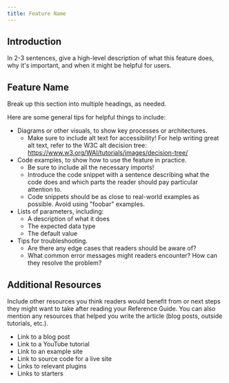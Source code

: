 ```yaml
---
title: Feature Name
---
```


## Introduction

In 2-3 sentences, give a high-level description of what this feature does,
why it's important, and when it might be helpful for users.

## Feature Name

Break up this section into multiple headings, as needed.

Here are some general tips for helpful things to include:

- Diagrams or other visuals, to show key processes or architectures.
  - Make sure to include alt text for accessibility! For
    help writing great alt text, refer to the W3C alt decision
    tree: https://www.w3.org/WAI/tutorials/images/decision-tree/
- Code examples, to show how to use the feature in practice.
  - Be sure to include all the necessary imports!
  - Introduce the code snippet with a sentence describing what the code does
    and which parts the reader should pay particular attention to.
  - Code snippets should be as close to real-world examples as possible.
    Avoid using "foobar" examples.
- Lists of parameters, including:
  - A description of what it does
  - The expected data type
  - The default value
- Tips for troubleshooting.
  - Are there any edge cases that readers should be aware of?
  - What common error messages might readers encounter? How can they
    resolve the problem?

## Additional Resources

Include other resources you think readers would benefit from or next steps
they might want to take after reading your Reference Guide. You can also
mention any resources that helped you write the article (blog posts, outside
tutorials, etc.).

- Link to a blog post
- Link to a YouTube tutorial
- Link to an example site
- Link to source code for a live site
- Links to relevant plugins
- Links to starters